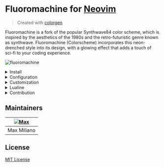 # Fluoromachine for [Neovim](https://neovim.io)

> Created with [colorgen](https://github.com/ChristianChiarulli/colorgen-nvim)

Fluoromachine is a fork of the popular Synthwave84 color scheme, which is inspired by the
aesthetics of the 1980s and the retro-futuristic genre known as synthwave. Fluoromachine (Colorscheme)
incorporates this neon-drenched style into its design, with a glowing effect that adds a touch of
sci-fi to your coding experience.

![fluoromachine](https://user-images.githubusercontent.com/50273941/236274078-66913584-0412-4899-944b-35f32e236c96.png)

<details>
    <summary>Install</summary>

To install fluoromachine you need a plugin manager.

- [Lazy.nvim](https://github.com/folke/lazy.nvim)
- [Packer](https://github.com/wbthomason/packer.nvim)

Example with Lazy.nvim

```lua
return {
    {
        'maxmx03/fluoromachine.nvim',
        config = function ()
         local fm = require 'fluoromachine'

         fm.setup {
            glow = false,
            theme = 'fluoromachine'
         }

         vim.cmd.colorscheme 'fluoromachine'
        end
    }
}
```

</details>

<details>
    <summary>Configuration</summary>

| Name        | type           | default value   | Description                                                                              |
| ----------- | -------------- | --------------- | ---------------------------------------------------------------------------------------- |
| glow        | boolean        | `false`         | Enable and disable the glow effect                                                       |
| brightness  | number         | `0.05`          | The value should be a float value from 0 to 1                                            |
| theme       | string         | `fluoromachine` | Change the theme of the colorscheme, you can choose: fluoromachine, retrowave, delta     |
| transparent | boolean/string | `false`         | Change the background to transparent, you can set "full" to make everything transparent. |
| colors      | table/callback | `{}`            | Add or override to fluoromachine colors                                                  |
| overrides   | table/callback | `{}`            | Update or add new highlight groups.                                                      |

example:

```lua
local fm = require 'fluoromachine'

fm.setup {
  glow = true,
  theme = 'retrowave',
  transparent = 'full',
}

vim.cmd.colorscheme('fluoromachine')
```

</details>

<details>
    <summary>Customization</summary>

Fluoromachine is a fully customizable colorscheme, you can even create a colorscheme within
fluoromachine. You can add new colors, add new highlight groups, and update highlight groups.

examples

Changing the colorscheme style.

```lua
local fm = require 'fluoromachine'

fm.setup {
    overrides = {
       ['@type'] = { italic = true, bold = false },
       ['@function'] = { italic = false, bold = false },
       ['@comment'] = { italic = true },
       ['@keyword'] = { italic = false },
       ['@constant'] = { italic = false, bold = false },
       ['@variable'] = { italic = true },
       ['@field'] = { italic = true },
       ['@parameter'] = { italic = true },
   }
}

vim.cmd.colorscheme 'fluoromachine'
```

Customizing Telescope.

The "callback overrides" function receives "colors", "darken", "lighten", and "blend" as
parameters. The "darken" function takes two arguments: the color you want to make darker and the
percentage of darkness. The "lighten" function works the same way as "darken". The "blend" function
takes three arguments: color, background, and alpha.

```lua
local fm = require 'fluoromachine'

function overrides(c)
    return {
     TelescopeResultsBorder = { fg = c.alt_bg, bg = c.alt_bg },
     TelescopeResultsNormal = { bg = c.alt_bg },
     TelescopePreviewNormal = { bg = c.bg },
     TelescopePromptBorder = { fg = c.alt_bg, bg = c.alt_bg },
     TelescopeTitle = { fg = c.fg, bg = c.comment },
     TelescopePromptPrefix = { fg = c.purple },
    }
end

fm.setup {
  overrides = overrides
}

```

Customizing colors

You can customize colors in the same way you customize highlight groups.
The color callback function receives the same parameters as overrides.
The added or customized colors can be used later in overrides.

```lua
local fm = require 'fluoromachine'

fm.setup {
  glow = true,
  theme = 'retrowave',
  colors = function(_, d)
    return {
      bg = '#190920',
      alt_bg = d('#190920', 20),
      cyan = '#49eaff',
      red = '#ff1e34',
      yellow = '#ffe756',
      orange = '#f38e21',
      pink = '#ffadff',
      purple = '#9544f7',
    }
  end,
}

vim.cmd.colorscheme 'fluoromachine'
```

</details>

<details>
    <summary>Lualine</summary>

themes: `fluoromachine` `retrowave` `delta`

```lua
local lualine = require 'lualine'

lualine.setup {
  options = {
    theme = 'fluoromachine'
  }
}
```

</details>

<details>
    <summary>Contribution</summary>

Pull requests are welcome.\
To learn more about the colorscheme, please read the [SPECIFICATION.md](https://github.com/maxmx03/FluoroMachine.nvim/blob/main/SPECIFICATION.md)

</details>

## Maintainers

| [![Max](https://github.com/maxmx03.png?size=100)](https://github.com/maxmx03) |
| ----------------------------------------------------------------------------- |
| Max Miliano                                                                   |

## License

[MIT License](./LICENSE)
